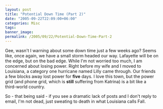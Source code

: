 ```yaml
---
layout: post
title: "Potential Down Time (Part 2)"
date: "2005-09-22T22:09:00+06:00"
categories: Misc 
tags: 
banner_image: 
permalink: /2005/09/22/Potential-Down-Time-Part-2
---
```


Gee, wasn't I warning about some down time just a few weeks ago? Seems like, once again, we have a small storm headed our way. Lafayette will be on the edge, but on the bad edge. While I'm not worried too much, I am concerned about losing power. Right before my wife and I moved to Louisiana, a category one hurricane named Lilly came through. Our friends a few blocks away lost power for <b>five</b> days. I love this town, but the power grid (and phone grid, which is <b>still</b> suffering from Katrina) is a bit like a third-world country.

So - that being said - if you see a dramatic lack of posts and I don't reply to email, I'm not dead, just sweating to death in what Louisiana calls Fall.